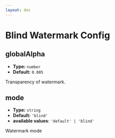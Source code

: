 ```yaml
---
layout: doc
---
```


<el-backtop></el-backtop>

# Blind Watermark Config

## globalAlpha

- **Type:** `number`
- **Default:** `0.005`

Transparency of watermark.

## mode

- **Type:** `string`
- **Default:** `'blind'`
- **available values**: `'default' | 'blind'`

Watermark mode
